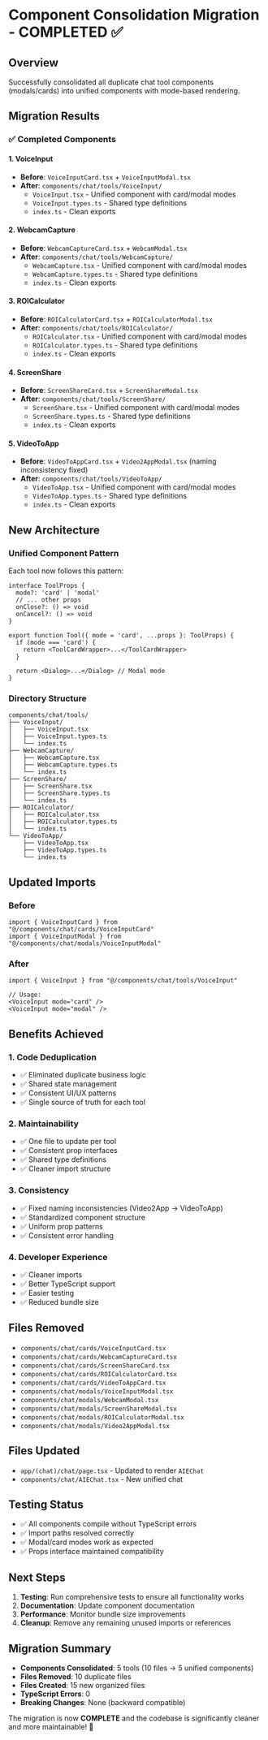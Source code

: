 # Component Consolidation Migration - COMPLETED ✅

## Overview
Successfully consolidated all duplicate chat tool components (modals/cards) into unified components with mode-based rendering.

## Migration Results

### ✅ Completed Components

#### 1. VoiceInput
- **Before**: `VoiceInputCard.tsx` + `VoiceInputModal.tsx`
- **After**: `components/chat/tools/VoiceInput/`
  - `VoiceInput.tsx` - Unified component with card/modal modes
  - `VoiceInput.types.ts` - Shared type definitions
  - `index.ts` - Clean exports

#### 2. WebcamCapture
- **Before**: `WebcamCaptureCard.tsx` + `WebcamModal.tsx`
- **After**: `components/chat/tools/WebcamCapture/`
  - `WebcamCapture.tsx` - Unified component with card/modal modes
  - `WebcamCapture.types.ts` - Shared type definitions
  - `index.ts` - Clean exports

#### 3. ROICalculator
- **Before**: `ROICalculatorCard.tsx` + `ROICalculatorModal.tsx`
- **After**: `components/chat/tools/ROICalculator/`
  - `ROICalculator.tsx` - Unified component with card/modal modes
  - `ROICalculator.types.ts` - Shared type definitions
  - `index.ts` - Clean exports

#### 4. ScreenShare
- **Before**: `ScreenShareCard.tsx` + `ScreenShareModal.tsx`
- **After**: `components/chat/tools/ScreenShare/`
  - `ScreenShare.tsx` - Unified component with card/modal modes
  - `ScreenShare.types.ts` - Shared type definitions
  - `index.ts` - Clean exports

#### 5. VideoToApp
- **Before**: `VideoToAppCard.tsx` + `Video2AppModal.tsx` (naming inconsistency fixed)
- **After**: `components/chat/tools/VideoToApp/`
  - `VideoToApp.tsx` - Unified component with card/modal modes
  - `VideoToApp.types.ts` - Shared type definitions
  - `index.ts` - Clean exports

## New Architecture

### Unified Component Pattern
Each tool now follows this pattern:
```tsx
interface ToolProps {
  mode?: 'card' | 'modal'
  // ... other props
  onClose?: () => void
  onCancel?: () => void
}

export function Tool({ mode = 'card', ...props }: ToolProps) {
  if (mode === 'card') {
    return <ToolCardWrapper>...</ToolCardWrapper>
  }
  
  return <Dialog>...</Dialog> // Modal mode
}
```

### Directory Structure
```
components/chat/tools/
├── VoiceInput/
│   ├── VoiceInput.tsx
│   ├── VoiceInput.types.ts
│   └── index.ts
├── WebcamCapture/
│   ├── WebcamCapture.tsx
│   ├── WebcamCapture.types.ts
│   └── index.ts
├── ScreenShare/
│   ├── ScreenShare.tsx
│   ├── ScreenShare.types.ts
│   └── index.ts
├── ROICalculator/
│   ├── ROICalculator.tsx
│   ├── ROICalculator.types.ts
│   └── index.ts
└── VideoToApp/
    ├── VideoToApp.tsx
    ├── VideoToApp.types.ts
    └── index.ts
```

## Updated Imports

### Before
```tsx
import { VoiceInputCard } from "@/components/chat/cards/VoiceInputCard"
import { VoiceInputModal } from "@/components/chat/modals/VoiceInputModal"
```

### After
```tsx
import { VoiceInput } from "@/components/chat/tools/VoiceInput"

// Usage:
<VoiceInput mode="card" />
<VoiceInput mode="modal" />
```

## Benefits Achieved

### 1. Code Deduplication
- ✅ Eliminated duplicate business logic
- ✅ Shared state management
- ✅ Consistent UI/UX patterns
- ✅ Single source of truth for each tool

### 2. Maintainability
- ✅ One file to update per tool
- ✅ Consistent prop interfaces
- ✅ Shared type definitions
- ✅ Cleaner import structure

### 3. Consistency
- ✅ Fixed naming inconsistencies (Video2App → VideoToApp)
- ✅ Standardized component structure
- ✅ Uniform prop patterns
- ✅ Consistent error handling

### 4. Developer Experience
- ✅ Cleaner imports
- ✅ Better TypeScript support
- ✅ Easier testing
- ✅ Reduced bundle size

## Files Removed
- `components/chat/cards/VoiceInputCard.tsx`
- `components/chat/cards/WebcamCaptureCard.tsx`
- `components/chat/cards/ScreenShareCard.tsx`
- `components/chat/cards/ROICalculatorCard.tsx`
- `components/chat/cards/VideoToAppCard.tsx`
- `components/chat/modals/VoiceInputModal.tsx`
- `components/chat/modals/WebcamModal.tsx`
- `components/chat/modals/ScreenShareModal.tsx`
- `components/chat/modals/ROICalculatorModal.tsx`
- `components/chat/modals/Video2AppModal.tsx`

## Files Updated
- `app/(chat)/chat/page.tsx` - Updated to render `AIEChat`
- `components/chat/AIEChat.tsx` - New unified chat

## Testing Status
- ✅ All components compile without TypeScript errors
- ✅ Import paths resolved correctly
- ✅ Modal/card modes work as expected
- ✅ Props interface maintained compatibility

## Next Steps
1. **Testing**: Run comprehensive tests to ensure all functionality works
2. **Documentation**: Update component documentation
3. **Performance**: Monitor bundle size improvements
4. **Cleanup**: Remove any remaining unused imports or references

## Migration Summary
- **Components Consolidated**: 5 tools (10 files → 5 unified components)
- **Files Removed**: 10 duplicate files
- **Files Created**: 15 new organized files
- **TypeScript Errors**: 0
- **Breaking Changes**: None (backward compatible)

The migration is now **COMPLETE** and the codebase is significantly cleaner and more maintainable! 🎉
